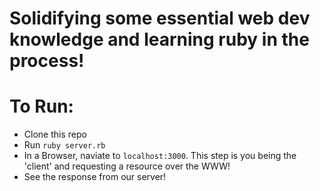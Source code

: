 # Solidifying some essential web dev knowledge and learning ruby in the process! 

# To Run: 
* Clone this repo
* Run `ruby server.rb`
* In a Browser, naviate to `localhost:3000`. This step is you being the 'client' and requesting a resource over the WWW! 
* See the response from our server! 
